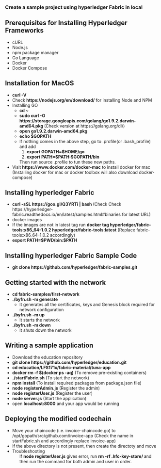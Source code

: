 <h3>Create a sample project using hyperledger Fabric in local</h3>
<h2> Prerequisites for Installing Hyperledger Frameworks</h2>
<ul>
  <li>cURL</li> 
  <li>Node.js</li>
  <li>npm package manager</li>
  <li>Go Language</li>
  <li>Docker</li>
  <li>Docker Compose</li> 
</ul>
<h2> Installation for MacOS</h2>
<ul>
  <li><b>curl -V</b></li> 
  <li>Check <b>https://nodejs.org/en/download/</b> for installing Node and NPM</li>
  <li>Installing GO
    <ul>
      <li><b>cd ~</b></li>
      <li><b>sudo curl -O https://storage.googleapis.com/golang/go1.9.2.darwin-amd64.pkg </b>(Check version at https://golang.org/dl/)</li>
      <li><b>open go1.9.2.darwin-amd64.pkg</b></li>
      <li><b>echo $GOPATH</b></li>
      <li>If nothing comes in the above step, go to .profile(or .bash_profile) and add 
        <ol>
          <li><b>export GOPATH=$HOME/go</b></li>
          <li><b>export PATH=$PATH:$GOPATH/bin</b></li>
        </ol>
        Then run source .profile to tun these new paths.
        </li>
      </ul>
  </li>
  <li>Visit <b>https://www.docker.com/docker-mac</b> to install docker for mac (Installing docker for mac or docker toolbox will also download docker-compose)</li>
</ul>

<h2>Installing hyperledger Fabric</h2>
<ul>
  <li><b>curl -sSL https://goo.gl/Q3YRTi | bash </b>(Check Check https://hyperledger-fabric.readthedocs.io/en/latest/samples.html#binaries for latest URL)</li>
  <li>docker images</li>
  <li>If the images are not in latest tag run <b>docker tag hyperledger/fabric-tools:x86_64-1.0.2 hyperledger/fabric-tools:latest</b> (Replace fabric-tools:x86_64-1.0.2 accordingly)</li>
  <li><b>export PATH=$PWD/bin:$PATH</b></li>
</ul>

<h2>Installing hyperledger Fabric Sample Code</h2>
<ul>
  <li><b>git clone https://github.com/hyperledger/fabric-samples.git</b></li>
</ul>

<h2>Getting started with the network</h2>
<ul>
  <li><b>cd fabric-samples/first-network</b></li>
  <li><b>./byfn.sh -m generate</b>
  <ul>
    <li>It generates all the certificates, keys and Genesis block required for network configuration</li>
  </ul>
  </li>
  <li><b>./byfn.sh -m up</b>
    <ul>
      <li>It starts the network</li>
    </ul>
  </li>
  <li><b>./byfn.sh -m down</b>
    <ul>
      <li>It shuts down the network</li>
    </ul>
  </li>
</ul>

<h2>Writing a sample application</h2>
<ul>
  <li>Download the education repository</li>
  <li><b>git clone https://github.com/hyperledger/education.git</b></li>
  <li><b>cd education/LFS171x/fabric-material/tuna-app</b></li>
  <li><b>docker rm -f $(docker ps -aq)</b> (To remove pre-existing containers)</li>
  <li><b>./startFabric.sh</b> (To start the network)</li>
  <li><b>npm install</b> (To install required packages from package.json file)</li>
  <li><b>node registerAdmin.js</b> (Register the admin)</li>
  <li><b>node registerUser.js</b> (Register the user)</li>
  <li><b>node server.js</b> (Start the application)</li>
  <li>open <b>localhost:8000</b> and your app would be running</li>
</ul>

<h2>Deploying the modified codechain</h2>
<ul>
  <li>Move your chaincode (i.e. invoice-chaincode.go) to /opt/gopath/src/github.com/invoice-app (Check the name in startFabric.sh and accordingly replace invoice-app)</li>
  <li>If the above directory is not present, then create the directoty and move</li>
  <li>Troubleshooting
    <ul>If <b>node registerUser.js</b>  gives error, run <b>rm -rf .hfc-key-store/ </b> and then run the command for both admin and user in order.</ul>
  </li>
</ul>

